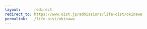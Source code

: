 ```yaml
---
layout:      redirect
redirect_to: https://www.oist.jp/admissions/life-oist/okinawa
permalink:   /life-oist/okinawa
---
```

